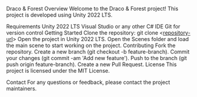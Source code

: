 Draco & Forest
Overview
Welcome to the Draco & Forest project! This project is developed using Unity 2022 LTS.

Requirements
Unity 2022 LTS
Visual Studio or any other C# IDE
Git for version control
Getting Started
Clone the repository:
git clone <[repository-url](https://github.com/pranx2/Draco----Forest.git)>
Open the project in Unity 2022 LTS.
Open the Scenes folder and load the main scene to start working on the project.
Contributing
Fork the repository.
Create a new branch (git checkout -b feature-branch).
Commit your changes (git commit -am 'Add new feature').
Push to the branch (git push origin feature-branch).
Create a new Pull Request.
License
This project is licensed under the MIT License.

Contact
For any questions or feedback, please contact the project maintainers.